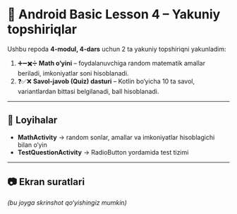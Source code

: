 # 📱 Android Basic Lesson 4 – Yakuniy topshiriqlar

Ushbu repoda **4-modul, 4-dars** uchun 2 ta yakuniy topshiriqni yakunladim:

1. ➕➖✖️➗ **Math o‘yini** – foydalanuvchiga random matematik amallar beriladi, imkoniyatlar soni hisoblanadi.
2. ❓✅❌ **Savol-javob (Quiz) dasturi** – Kotlin bo‘yicha 10 ta savol, variantlardan bittasi belgilanadi, ball hisoblanadi.

---

## 📂 Loyihalar

- **MathActivity** → random sonlar, amallar va imkoniyatlar hisoblagichi bilan o‘yin
- **TestQuestionActivity** → RadioButton yordamida test tizimi

---

## 📷 Ekran suratlari
*(bu joyga skrinshot qo‘yishingiz mumkin)*
